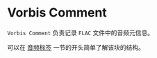 # Vorbis Comment

`Vorbis Comment` 负责记录 `FLAC` 文件中的音频元信息。

可以在 [音频标签](../01.audio-convention/04.tags.md) 一节的开头简单了解该块的结构。
